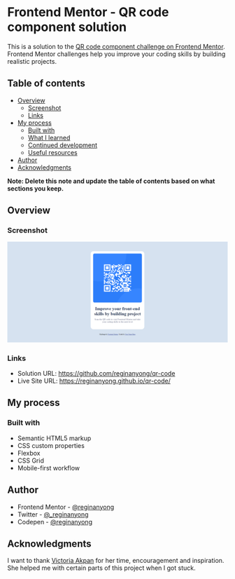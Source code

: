# Frontend Mentor - QR code component solution

This is a solution to the [QR code component challenge on Frontend Mentor](https://www.frontendmentor.io/challenges/qr-code-component-iux_sIO_H). Frontend Mentor challenges help you improve your coding skills by building realistic projects. 

## Table of contents

- [Overview](#overview)
  - [Screenshot](#screenshot)
  - [Links](#links)
- [My process](#my-process)
  - [Built with](#built-with)
  - [What I learned](#what-i-learned)
  - [Continued development](#continued-development)
  - [Useful resources](#useful-resources)
- [Author](#author)
- [Acknowledgments](#acknowledgments)

**Note: Delete this note and update the table of contents based on what sections you keep.**

## Overview

### Screenshot

![](./images/screenshot.png)

### Links

- Solution URL: https://github.com/reginanyong/qr-code
- Live Site URL: https://reginanyong.github.io/qr-code/

## My process

### Built with

- Semantic HTML5 markup
- CSS custom properties
- Flexbox
- CSS Grid
- Mobile-first workflow

## Author

- Frontend Mentor - [@reginanyong](https://www.frontendmentor.io/profile/reginanyong)
- Twitter - [@_reginanyong](https://twitter.com/_reginanyong)
- Codepen - [@reginanyong](https://codepen.io/reginanyong)

## Acknowledgments

I want to thank [Victoria Akpan](https://veedahv.me) for her time, encouragement and inspiration. She helped me with certain parts of this project when I got stuck.
